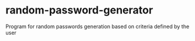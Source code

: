 # random-password-generator
Program for random passwords generation based on criteria defined by the user
